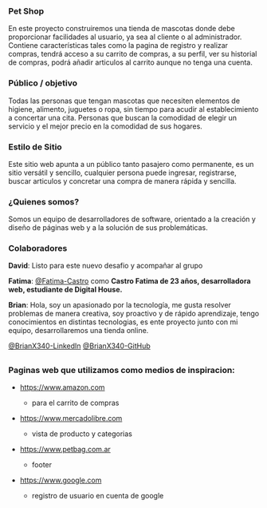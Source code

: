 ### Pet Shop
En este proyecto construiremos una tienda de mascotas donde debe proporcionar facilidades al usuario, ya sea al cliente o al administrador. Contiene características tales como la pagina de registro y realizar compras, tendrá acceso a su carrito de compras, a su perfil, ver su historial de compras, podrá añadir articulos al carrito aunque no tenga una cuenta.

### Público / objetivo
Todas las personas que tengan mascotas que necesiten elementos de higiene, alimento, juguetes o ropa, sin tiempo para acudir al establecimiento a concertar una cita. Personas que buscan la comodidad de elegir un servicio y el mejor precio en la comodidad de sus hogares.
### Estilo de Sitio
Este sitio web apunta a un público tanto pasajero como permanente, es un sitio versátil y sencillo, cualquier persona puede ingresar, registrarse, buscar articulos y concretar una compra de manera rápida y sencilla.

### ¿Quienes somos?
Somos un equipo de desarrolladores de software, orientado a la creación y diseño de páginas web y a la solución de sus problemáticas.

### Colaboradores

**David**:
Listo para este nuevo desafio y acompañar al grupo

**Fatima**:
[@Fatima-Castro](https://github.com/Fatima-Castro) como **Castro Fatima de 23 años, desarrolladora web, estudiante de Digital House.**

**Brian**:
Hola, soy un apasionado por la tecnología, me gusta resolver problemas de manera creativa, soy proactivo y de rápido aprendizaje, tengo conocimientos en distintas tecnologias, es ente proyecto junto con mi equipo, desarrollaremos una tienda online.

[@BrianX340-LinkedIn](https://www.linkedin.com/in/brianx340/)
[@BrianX340-GitHub](https://github.com/BrianX340)


##
### Paginas web que utilizamos como medios de inspiracion:
* https://www.amazon.com  
    * para el carrito de compras

* https://www.mercadolibre.com  
   * vista de producto y categorias

* https://www.petbag.com.ar  
   * footer 

* https://www.google.com  
   * registro de usuario en cuenta de google

 

